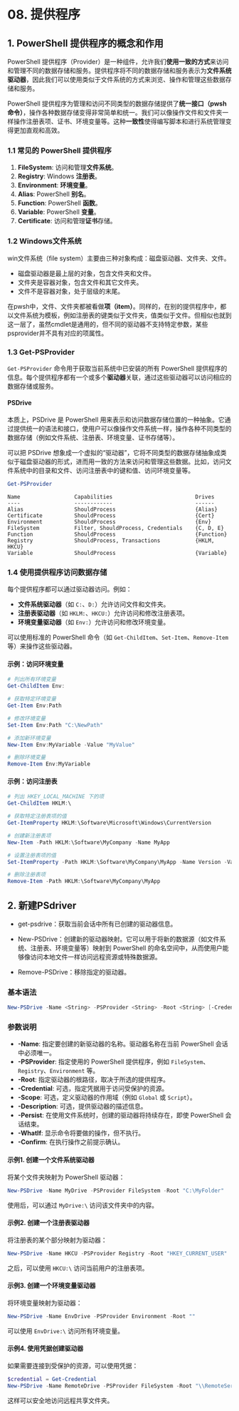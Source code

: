 # 08. 提供程序
## 1. PowerShell 提供程序的概念和作用

PowerShell 提供程序（Provider）是一种组件，允许我们**使用一致的方式**来访问和管理不同的数据存储和服务。提供程序将不同的数据存储和服务表示为**文件系统驱动器**，因此我们可以使用类似于文件系统的方式来浏览、操作和管理这些数据存储和服务。

PowerShell 提供程序为管理和访问不同类型的数据存储提供了**统一接口（pwsh命令）**，操作各种数据存储变得非常简单和统一。我们可以像操作文件和文件夹一样操作注册表项、证书、环境变量等。这种**一致性**使得编写脚本和进行系统管理变得更加直观和高效。

### 1.1 常见的 PowerShell 提供程序

1. **FileSystem**: 访问和管理**文件系统**。
2. **Registry**:  Windows **注册表**。
3. **Environment**: **环境变量**。
4. **Alias**:  PowerShell **别名**。
5. **Function**:  PowerShell **函数**。
6. **Variable**:  PowerShell **变量**。
7. **Certificate**: 访问和管理**证书**存储。

### 1.2 Windows文件系统

win文件系统（file system）主要由三种对象构成：磁盘驱动器、文件夹、文件。

- 磁盘驱动器是最上层的对象，包含文件夹和文件。
- 文件夹是容器对象，包含文件和其它文件夹。
- 文件不是容器对象，处于层级的末尾。

在pwsh中，文件、文件夹都被看做**项（item）**。同样的，在别的提供程序中，都以文件系统为模板，例如注册表的键类似于文件夹，值类似于文件。但相似也就到这一层了，虽然cmdlet是通用的，但不同的驱动器不支持特定参数，某些psprovider并不具有对应的项属性。

### 1.3 Get-PSProvider

`Get-PSProvider` 命令用于获取当前系统中已安装的所有 PowerShell 提供程序的信息。每个提供程序都有一个或多个**驱动器**关联，通过这些驱动器可以访问相应的数据存储或服务。

#### PSDrive

本质上，PSDrive 是 PowerShell 用来表示和访问数据存储位置的一种抽象。它通过提供统一的语法和接口，使用户可以像操作文件系统一样，操作各种不同类型的数据存储（例如文件系统、注册表、环境变量、证书存储等）。

可以把 PSDrive 想象成一个虚拟的“驱动器”，它将不同类型的数据存储抽象成类似于磁盘驱动器的形式，进而用一致的方法来访问和管理这些数据。比如，访问文件系统中的目录和文件、访问注册表中的键和值、访问环境变量等。

```powershell
Get-PSProvider
```

```
Name                 Capabilities                          Drives
----                 ------------                          ------
Alias                ShouldProcess                         {Alias}
Certificate          ShouldProcess                         {Cert}
Environment          ShouldProcess                         {Env}
FileSystem           Filter, ShouldProcess, Credentials    {C, D, E}
Function             ShouldProcess                         {Function}
Registry             ShouldProcess, Transactions           {HKLM, HKCU}
Variable             ShouldProcess                         {Variable}
```

### 1.4 使用提供程序访问数据存储

每个提供程序都可以通过驱动器访问。例如：

- **文件系统驱动器**（如 `C:`、`D:`）允许访问文件和文件夹。
- **注册表驱动器**（如 `HKLM:`、`HKCU:`）允许访问和修改注册表项。
- **环境变量驱动器**（如 `Env:`）允许访问和修改环境变量。

可以使用标准的 PowerShell 命令（如 `Get-ChildItem`、`Set-Item`、`Remove-Item` 等）来操作这些驱动器。

#### 示例：访问环境变量

```powershell
# 列出所有环境变量
Get-ChildItem Env:

# 获取特定环境变量
Get-Item Env:Path

# 修改环境变量
Set-Item Env:Path "C:\NewPath"

# 添加新环境变量
New-Item Env:MyVariable -Value "MyValue"

# 删除环境变量
Remove-Item Env:MyVariable
```

#### 示例：访问注册表

```powershell
# 列出 HKEY_LOCAL_MACHINE 下的项
Get-ChildItem HKLM:\

# 获取特定注册表项的值
Get-ItemProperty HKLM:\Software\Microsoft\Windows\CurrentVersion

# 创建新注册表项
New-Item -Path HKLM:\Software\MyCompany -Name MyApp

# 设置注册表项的值
Set-ItemProperty -Path HKLM:\Software\MyCompany\MyApp -Name Version -Value 1.0

# 删除注册表项
Remove-Item -Path HKLM:\Software\MyCompany\MyApp
```

## 2. 新建PSdriver

- get-psdrive：获取当前会话中所有已创建的驱动器信息。

- New-PSDrive：创建新的驱动器映射。它可以用于将新的数据源（如文件系统、注册表、环境变量等）映射到 PowerShell 的命名空间中，从而使用户能够像访问本地文件一样访问远程资源或特殊数据源。

- Remove-PSDrive：移除指定的驱动器。

### **基本语法**
```powershell
New-PSDrive -Name <String> -PSProvider <String> -Root <String> [-Credential <PSCredential>] [-Scope <String>] [-Description <String>] [-Persist] [-WhatIf] [-Confirm] [<CommonParameters>]
```

### **参数说明**
- **-Name**: 指定要创建的新驱动器的名称。驱动器名称在当前 PowerShell 会话中必须唯一。
- **-PSProvider**: 指定使用的 PowerShell 提供程序，例如 `FileSystem`、`Registry`、`Environment` 等。
- **-Root**: 指定驱动器的根路径，取决于所选的提供程序。
- **-Credential**: 可选，指定凭据用于访问受保护的资源。
- **-Scope**: 可选，定义驱动器的作用域（例如 `Global` 或 `Script`）。
- **-Description**: 可选，提供驱动器的描述信息。
- **-Persist**: 在使用文件系统时，创建的驱动器将持续存在，即使 PowerShell 会话结束。
- **-WhatIf**: 显示命令将要做的操作，但不执行。
- **-Confirm**: 在执行操作之前提示确认。

#### 示例1. 创建一个文件系统驱动器
将某个文件夹映射为 PowerShell 驱动器：
```powershell
New-PSDrive -Name MyDrive -PSProvider FileSystem -Root "C:\MyFolder"
```
使用后，可以通过 `MyDrive:\` 访问该文件夹中的内容。

#### 示例2. 创建一个注册表驱动器
将注册表的某个部分映射为驱动器：
```powershell
New-PSDrive -Name HKCU -PSProvider Registry -Root "HKEY_CURRENT_USER"
```
之后，可以使用 `HKCU:\` 访问当前用户的注册表项。

#### 示例3. 创建一个环境变量驱动器
将环境变量映射为驱动器：
```powershell
New-PSDrive -Name EnvDrive -PSProvider Environment -Root ""
```
可以使用 `EnvDrive:\` 访问所有环境变量。

#### 示例4. 使用凭据创建驱动器
如果需要连接到受保护的资源，可以使用凭据：
```powershell
$credential = Get-Credential
New-PSDrive -Name RemoteDrive -PSProvider FileSystem -Root "\\RemoteServer\SharedFolder" -Credential $credential
```
这样可以安全地访问远程共享文件夹。